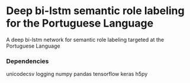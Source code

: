 # Deep bi-lstm semantic role labeling for the Portuguese Language
A deep bi-lstm network for semantic role labeling targeted at the Portuguese Language


### Dependencies
 unicodecsv
 logging
 numpy
 pandas
 tensorflow
 keras
 h5py

 